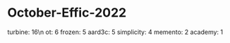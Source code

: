 # October-Effic-2022
turbine:    16\n
ot:         6
frozen:     5
aard3c:     5
simplicity: 4
memento:    2
academy:    1
